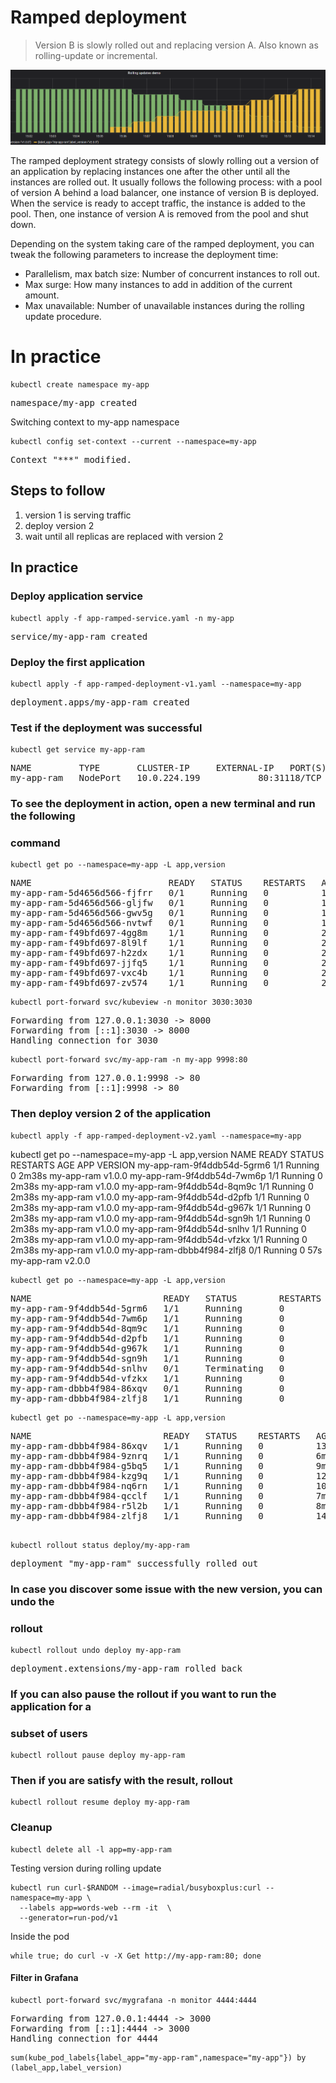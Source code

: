 Ramped deployment
=================

> Version B is slowly rolled out and replacing version A. Also known as
rolling-update or incremental.

![kubernetes ramped deployment](grafana-ramped.png)

The ramped deployment strategy consists of slowly rolling out a version of an
application by replacing instances one after the other until all the instances
are rolled out. It usually follows the following process: with a pool of version
A behind a load balancer, one instance of version B is deployed. When the
service is ready to accept traffic, the instance is added to the pool. Then, one
instance of version A is removed from the pool and shut down.

Depending on the system taking care of the ramped deployment, you can tweak the
following parameters to increase the deployment time:

- Parallelism, max batch size: Number of concurrent instances to roll out.
- Max surge: How many instances to add in addition of the current amount.
- Max unavailable: Number of unavailable instances during the rolling update
  procedure.

# In practice
```console
kubectl create namespace my-app
```
<pre>
namespace/my-app created
</pre>

Switching context to my-app namespace

```console
kubectl config set-context --current --namespace=my-app
```
<pre>
Context "***" modified.
</pre>


## Steps to follow

1. version 1 is serving traffic
1. deploy version 2
1. wait until all replicas are replaced with version 2

## In practice

### Deploy application service

```console
kubectl apply -f app-ramped-service.yaml -n my-app
```
<pre>
service/my-app-ram created
</pre>


### Deploy the first application

```console
kubectl apply -f app-ramped-deployment-v1.yaml --namespace=my-app
```
<pre>
deployment.apps/my-app-ram created
</pre>

### Test if the deployment was successful

```console
kubectl get service my-app-ram
```
<pre>
NAME         TYPE       CLUSTER-IP     EXTERNAL-IP   PORT(S)        AGE
my-app-ram   NodePort   10.0.224.199   <none>        80:31118/TCP   112s
</pre>


### To see the deployment in action, open a new terminal and run the following
### command

```console
kubectl get po --namespace=my-app -L app,version
```

<pre>
NAME                          READY   STATUS    RESTARTS   AGE     APP          VERSION
my-app-ram-5d4656d566-fjfrr   0/1     Running   0          105s    my-app-ram   v1.0.0
my-app-ram-5d4656d566-gljfw   0/1     Running   0          105s    my-app-ram   v1.0.0
my-app-ram-5d4656d566-gwv5g   0/1     Running   0          105s    my-app-ram   v1.0.0
my-app-ram-5d4656d566-nvtwf   0/1     Running   0          105s    my-app-ram   v1.0.0
my-app-ram-f49bfd697-4gg8m    1/1     Running   0          2m43s   my-app-ram   v1.0.0
my-app-ram-f49bfd697-8l9lf    1/1     Running   0          2m43s   my-app-ram   v1.0.0
my-app-ram-f49bfd697-h2zdx    1/1     Running   0          2m43s   my-app-ram   v1.0.0
my-app-ram-f49bfd697-jjfq5    1/1     Running   0          2m43s   my-app-ram   v1.0.0
my-app-ram-f49bfd697-vxc4b    1/1     Running   0          2m43s   my-app-ram   v1.0.0
my-app-ram-f49bfd697-zv574    1/1     Running   0          2m43s   my-app-ram   v1.0.0
</pre>


```console
kubectl port-forward svc/kubeview -n monitor 3030:3030
```
<pre>
Forwarding from 127.0.0.1:3030 -> 8000
Forwarding from [::1]:3030 -> 8000
Handling connection for 3030
</pre>
```console
kubectl port-forward svc/my-app-ram -n my-app 9998:80 
```
<pre>
Forwarding from 127.0.0.1:9998 -> 80
Forwarding from [::1]:9998 -> 80
</pre>

### Then deploy version 2 of the application

```console
kubectl apply -f app-ramped-deployment-v2.yaml --namespace=my-app
```


kubectl get po --namespace=my-app -L app,version
NAME                         READY   STATUS    RESTARTS   AGE     APP          VERSION
my-app-ram-9f4ddb54d-5grm6   1/1     Running   0          2m38s   my-app-ram   v1.0.0
my-app-ram-9f4ddb54d-7wm6p   1/1     Running   0          2m38s   my-app-ram   v1.0.0
my-app-ram-9f4ddb54d-8qm9c   1/1     Running   0          2m38s   my-app-ram   v1.0.0
my-app-ram-9f4ddb54d-d2pfb   1/1     Running   0          2m38s   my-app-ram   v1.0.0
my-app-ram-9f4ddb54d-g967k   1/1     Running   0          2m38s   my-app-ram   v1.0.0
my-app-ram-9f4ddb54d-sgn9h   1/1     Running   0          2m38s   my-app-ram   v1.0.0
my-app-ram-9f4ddb54d-snlhv   1/1     Running   0          2m38s   my-app-ram   v1.0.0
my-app-ram-9f4ddb54d-vfzkx   1/1     Running   0          2m38s   my-app-ram   v1.0.0
my-app-ram-dbbb4f984-zlfj8   0/1     Running   0          57s     my-app-ram   v2.0.0

```console
kubectl get po --namespace=my-app -L app,version
```
<pre>
NAME                         READY   STATUS        RESTARTS   AGE     APP          VERSION
my-app-ram-9f4ddb54d-5grm6   1/1     Running       0          2m52s   my-app-ram   v1.0.0
my-app-ram-9f4ddb54d-7wm6p   1/1     Running       0          2m52s   my-app-ram   v1.0.0
my-app-ram-9f4ddb54d-8qm9c   1/1     Running       0          2m52s   my-app-ram   v1.0.0
my-app-ram-9f4ddb54d-d2pfb   1/1     Running       0          2m52s   my-app-ram   v1.0.0
my-app-ram-9f4ddb54d-g967k   1/1     Running       0          2m52s   my-app-ram   v1.0.0
my-app-ram-9f4ddb54d-sgn9h   1/1     Running       0          2m52s   my-app-ram   v1.0.0
my-app-ram-9f4ddb54d-snlhv   0/1     Terminating   0          2m52s   my-app-ram   v1.0.0
my-app-ram-9f4ddb54d-vfzkx   1/1     Running       0          2m52s   my-app-ram   v1.0.0
my-app-ram-dbbb4f984-86xqv   0/1     Running       0          4s      my-app-ram   v2.0.0
my-app-ram-dbbb4f984-zlfj8   1/1     Running       0          71s     my-app-ram   v2.0.0
</pre>

```console
kubectl get po --namespace=my-app -L app,version
```
<pre>
NAME                         READY   STATUS    RESTARTS   AGE     APP          VERSION
my-app-ram-dbbb4f984-86xqv   1/1     Running   0          13m     my-app-ram   v2.0.0
my-app-ram-dbbb4f984-9znrq   1/1     Running   0          6m34s   my-app-ram   v2.0.0
my-app-ram-dbbb4f984-g5bq5   1/1     Running   0          9m48s   my-app-ram   v2.0.0
my-app-ram-dbbb4f984-kzg9q   1/1     Running   0          12m     my-app-ram   v2.0.0
my-app-ram-dbbb4f984-nq6rn   1/1     Running   0          10m     my-app-ram   v2.0.0
my-app-ram-dbbb4f984-qcclf   1/1     Running   0          7m37s   my-app-ram   v2.0.0
my-app-ram-dbbb4f984-r5l2b   1/1     Running   0          8m44s   my-app-ram   v2.0.0
my-app-ram-dbbb4f984-zlfj8   1/1     Running   0          14m     my-app-ram   v2.0.0

</pre>

```
kubectl rollout status deploy/my-app-ram
```
<pre>
deployment "my-app-ram" successfully rolled out
</pre>

### In case you discover some issue with the new version, you can undo the
### rollout
```console
kubectl rollout undo deploy my-app-ram
```
<pre>
deployment.extensions/my-app-ram rolled back
</pre>


### If you can also pause the rollout if you want to run the application for a
### subset of users

```console
kubectl rollout pause deploy my-app-ram
```

### Then if you are satisfy with the result, rollout

```console
kubectl rollout resume deploy my-app-ram
```

### Cleanup

```console
kubectl delete all -l app=my-app-ram
```

Testing version during rolling update
```console
kubectl run curl-$RANDOM --image=radial/busyboxplus:curl --namespace=my-app \
  --labels app=words-web --rm -it  \
  --generator=run-pod/v1
```

Inside the pod
```console
while true; do curl -v -X Get http://my-app-ram:80; done
```

#### Filter in Grafana

```console
kubectl port-forward svc/mygrafana -n monitor 4444:4444
```
<pre>
Forwarding from 127.0.0.1:4444 -> 3000
Forwarding from [::1]:4444 -> 3000
Handling connection for 4444
</pre>

```console
sum(kube_pod_labels{label_app="my-app-ram",namespace="my-app"}) by (label_app,label_version)
```
